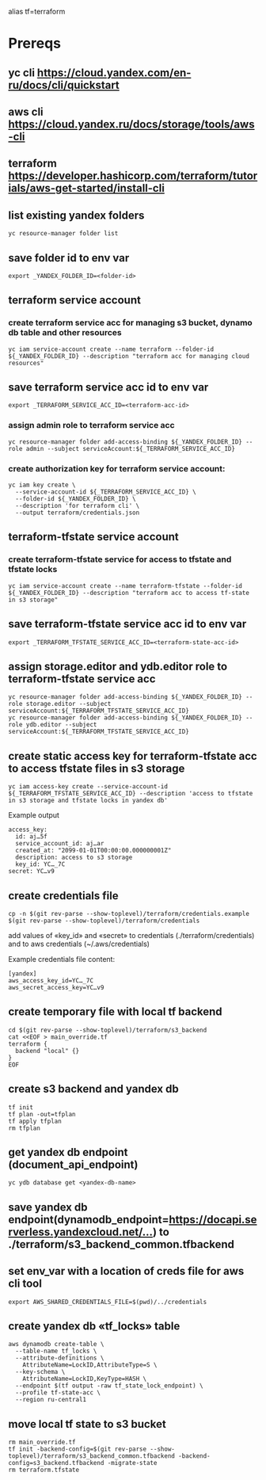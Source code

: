 alias tf=terraform

# Prereqs

## yc cli https://cloud.yandex.com/en-ru/docs/cli/quickstart
## aws cli https://cloud.yandex.ru/docs/storage/tools/aws-cli
## terraform https://developer.hashicorp.com/terraform/tutorials/aws-get-started/install-cli

## list existing yandex folders
```console
yc resource-manager folder list
```
## save folder id to env var
```console
export _YANDEX_FOLDER_ID=<folder-id>
```
## terraform service account

### create terraform service acc for managing s3 bucket, dynamo db table and other resources
```console
yc iam service-account create --name terraform --folder-id ${_YANDEX_FOLDER_ID} --description "terraform acc for managing cloud resources"
```

## save terraform service acc id to env var
```console
export _TERRAFORM_SERVICE_ACC_ID=<terraform-acc-id>
```

### assign admin role to terraform service acc
```console
yc resource-manager folder add-access-binding ${_YANDEX_FOLDER_ID} --role admin --subject serviceAccount:${_TERRAFORM_SERVICE_ACC_ID}
```
### create authorization key for terraform service account:
```console
yc iam key create \
  --service-account-id ${_TERRAFORM_SERVICE_ACC_ID} \
  --folder-id ${_YANDEX_FOLDER_ID} \
  --description 'for terraform cli' \
  --output terraform/credentials.json
```


## terraform-tfstate service account


### create terraform-tfstate service for access to tfstate and tfstate locks
```console
yc iam service-account create --name terraform-tfstate --folder-id ${_YANDEX_FOLDER_ID} --description "terraform acc to access tf-state in s3 storage"
```

## save terraform-tfstate service acc id to env var
```console
export _TERRAFORM_TFSTATE_SERVICE_ACC_ID=<terraform-state-acc-id>
```

## assign storage.editor and ydb.editor role to terraform-tfstate service acc
```console
yc resource-manager folder add-access-binding ${_YANDEX_FOLDER_ID} --role storage.editor --subject serviceAccount:${_TERRAFORM_TFSTATE_SERVICE_ACC_ID}
yc resource-manager folder add-access-binding ${_YANDEX_FOLDER_ID} --role ydb.editor --subject serviceAccount:${_TERRAFORM_TFSTATE_SERVICE_ACC_ID}
```
## create static access key for terraform-tfstate acc to access tfstate files in s3 storage
```console
yc iam access-key create --service-account-id ${_TERRAFORM_TFSTATE_SERVICE_ACC_ID} --description 'access to tfstate in s3 storage and tfstate locks in yandex db'
```
Example output
```
access_key:
  id: aj…5f
  service_account_id: aj…ar
  created_at: "2099-01-01T00:00:00.000000001Z"
  description: access to s3 storage
  key_id: YC…_7C
secret: YC…v9
```
## create credentials file
```console
cp -n $(git rev-parse --show-toplevel)/terraform/credentials.example $(git rev-parse --show-toplevel)/terraform/credentials
```
add values of «key_id» and «secret» to credentials (./terraform/credentials) and to aws credentials (~/.aws/credentials)


Example credentials file content:
```
[yandex]
aws_access_key_id=YC…_7C
aws_secret_access_key=YC…v9
```

## create temporary file with local tf backend
```console
cd $(git rev-parse --show-toplevel)/terraform/s3_backend
cat <<EOF > main_override.tf
terraform {
  backend "local" {}
}
EOF
```

## create s3 backend and yandex db
```console
tf init
tf plan -out=tfplan
tf apply tfplan
rm tfplan
```

## get yandex db endpoint (document_api_endpoint)
```console
yc ydb database get <yandex-db-name>
```

## save yandex db endpoint(dynamodb_endpoint=https://docapi.serverless.yandexcloud.net/…) to  ./terraform/s3_backend_common.tfbackend


## set env_var with a location of creds file for aws cli tool
```console
export AWS_SHARED_CREDENTIALS_FILE=$(pwd)/../credentials
```

## create yandex db «tf_locks» table
```console
aws dynamodb create-table \
  --table-name tf_locks \
  --attribute-definitions \
    AttributeName=LockID,AttributeType=S \
  --key-schema \
    AttributeName=LockID,KeyType=HASH \
  --endpoint $(tf output -raw tf_state_lock_endpoint) \
  --profile tf-state-acc \
  --region ru-central1
```

## move local tf state to s3 bucket
```console
rm main_override.tf
tf init -backend-config=$(git rev-parse --show-toplevel)/terraform/s3_backend_common.tfbackend -backend-config=s3_backend.tfbackend -migrate-state
rm terraform.tfstate
```
